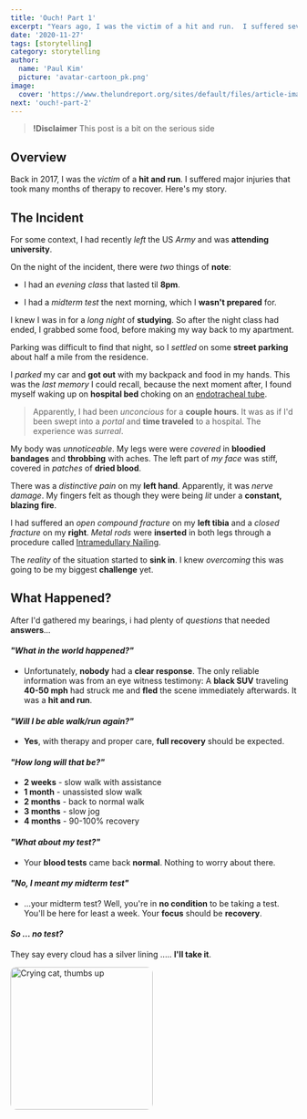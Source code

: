 ```yaml
---
title: 'Ouch! Part 1'
excerpt: "Years ago, I was the victim of a hit and run.  I suffered severe injuries that took many months to recover.  Here's my story."
date: '2020-11-27'
tags: [storytelling]
category: storytelling
author:
  name: 'Paul Kim'
  picture: 'avatar-cartoon_pk.png'
image:
  cover: 'https://www.thelundreport.org/sites/default/files/article-images/Hospital%20dark%20hallway%20with%20doctors%20and%20gurney.jpg'
next: 'ouch!-part-2'
---
```


> **!Disclaimer** This post is a bit on the serious side

## Overview

Back in 2017, I was the _victim_ of a **hit and run**. I suffered major injuries that took many months of therapy to recover. Here's my story.

## The Incident

For some context, I had recently _left_ the US _Army_ and was **attending university**.

On the night of the incident, there were _two_ things of **note**:

- I had an _evening class_ that lasted til **8pm**.

- I had a _midterm test_ the next morning, which I **wasn't prepared** for.

I knew I was in for a _long night_ of **studying**. So after the night class had ended, I grabbed some food, before making my way back to my apartment.

Parking was difficult to find that night, so I _settled_ on some **street parking** about half a mile from the residence.

I _parked_ my car and **got out** with my backpack and food in my hands. This was the _last memory_ I could recall, because the next moment after, I found myself waking up on **hospital bed** choking on an [endotracheal tube](https://www.ncbi.nlm.nih.gov/books/NBK539747/).

> Apparently, I had been _unconcious_ for a **couple hours**. It was as if I'd been swept into a _portal_ and **time traveled** to a hospital. The experience was _surreal_.

My body was _unnoticeable_. My legs were were _covered_ in **bloodied bandages** and **throbbing** with aches. The left part of _my face_ was stiff, covered in _patches_ of **dried blood**.

There was a _distinctive pain_ on my **left hand**. Apparently, it was _nerve damage_. My fingers felt as though they were being _lit_ under a **constant, blazing fire**.

I had suffered an _open compound fracture_ on my **left tibia** and a _closed fracture_ on my **right**. _Metal rods_ were **inserted** in both legs through a procedure called [Intramedullary Nailing](https://orthoinfo.aaos.org/en/diseases--conditions/tibia-shinbone-shaft-fractures/#:~:text=Intramedullary%20nailing.&text=During%20this%20procedure%2C%20a%20specially,in%20proper%20position%20during%20healing.).

The _reality_ of the situation started to **sink in**. I knew _overcoming_ this was going to be my biggest **challenge** yet.

## What Happened?

After I'd gathered my bearings, i had plenty of _questions_ that needed **answers**...

#### _"What in the world happened?"_

- Unfortunately, **nobody** had a **clear response**. The only reliable information was from an eye witness testimony: A **black SUV** traveling **40-50 mph** had struck me and **fled** the scene immediately afterwards. It was a **hit and run**.

#### _"Will I be able walk/run again?"_

- **Yes**, with therapy and proper care, **full recovery** should be expected.

#### _"How long will that be?"_

- **2 weeks** - slow walk with assistance
- **1 month** - unassisted slow walk
- **2 months** - back to normal walk
- **3 months** - slow jog
- **4 months** - 90-100% recovery

#### _"What about my test?"_

- Your **blood tests** came back **normal**. Nothing to worry about there.

#### _"No, I meant my midterm test"_

- ...your midterm test? Well, you're in **no condition** to be taking a test. You'll be here for least a week. Your **focus** should be **recovery**.

#### _So ... no test?_

They say every cloud has a silver lining ..... **I'll take it**.

<img src="https://en.meming.world/images/en/thumb/1/13/Thumbs_Up_Crying_Cat.jpg/300px-Thumbs_Up_Crying_Cat.jpg"
     alt="Crying cat, thumbs up"
     style="border-radius: 10px; height: 250px;" />
